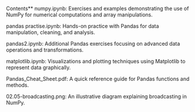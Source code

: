 Contents**
numpy.ipynb: Exercises and examples demonstrating the use of NumPy for numerical computations and array manipulations.
 

pandas practise.ipynb: Hands-on practice with Pandas for data manipulation, cleaning, and analysis.
 

pandas2.ipynb: Additional Pandas exercises focusing on advanced data operations and transformations.

matplotlib.ipynb: Visualizations and plotting techniques using Matplotlib to represent data graphically.

Pandas_Cheat_Sheet.pdf: A quick reference guide for Pandas functions and methods.

02.05-broadcasting.png: An illustrative diagram explaining broadcasting in NumPy.
